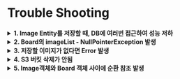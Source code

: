 



# Trouble Shooting


<details>
<summary><strong>1. Image Entity를 저장할 때, DB에 여러번 접근하여 성능 저하</strong></summary>

## 문제

아래 코드대로 저장을 하게 된다면, 저장할 이미지의 개수만큼 DB에 접근하므로 그에 따른 성능 저하 발생
```java
  @Transactional
  public void write(
    List<MultipartFile> files,
    RequestDto dto
  ) {
    try {
      // Board Entity 생성
      Board targetBoard = Board.customBuilder()
        .title(dto.getTitle())
        .content(dto.getContent())
        .build();

      log.info("imageList: {}", targetBoard.getImageList());

      // 파일 업로드 후 URL 목록 가져오기
      List<String> uploadedUrls = s3FileService.uploadIntoS3("/boardImg", files);

      // Image Entity 생성 및 Board Entity와 연결
      for (String url : uploadedUrls) {
        Image targetImage = Image.builder()
          .url(url)
          .build();

        // addImage 메서드를 사용하여 Board Entity에 Image Entity 연결
        targetBoard.addImage(targetImage);

        // Image Entity 저장
        imageRepository.save(targetImage);
      }

      // Entity 저장
      boardRepository.save(targetBoard);
    } catch (Exception e) {
      log.error("err: {}", e.getMessage());
      throw new ResponseStatusException(HttpStatus.INTERNAL_SERVER_ERROR, "Error: Create a Board");
    }
  }
```

## 해결

`saveAll(Image image)`로 한꺼번에 저장함으로서  
저장할 이미지의 개수에 상관없이 DB를 한번만 접근하도록 하였다.
```java
List<String> uploadedUrls = s3FileService.uploadIntoS3("/boardImg", files);

        // Image Entity 생성 및 임시 저장을 위한 리스트
        List<Image> imageToSave = new ArrayList<>();

        // Image Entity 생성 및 Board Entity와 연결
        for (String url : uploadedUrls) {
          Image targetImage = Image.builder()
            .url(url)
            .build();

          // addImage 메서드를 사용하여 Board Entity에 Image Entity 연결
          targetBoard.addImage(targetImage);

          // 임시 저장 리스트에 추가
          imageToSave.add(targetImage);

          // Entity 저장
          imageRepository.saveAll(imageToSave);
```

</details>


<details>
<summary><strong>2. Board의 imageList - NullPointerException 발생</strong></summary>

## 문제.

아래 코드와 같이 S3 버킷의 저장을 시도를 했으나 자꾸 Board Entity의 imageList가 null이므로
NullPointerException 계속 발생하였다.

`해당 에러 메시지`
```java
Cannot invoke "java.util.List.add(Object)" because "this.imageList" is null
```

추측되는 원인은 2가지였다.
1. Board 클래스 내에서 imageList 필드가 초기화 되지 않으므로 null 발생
  
2. 클래스의 다른 생성자를 통해 객체가 생성되는 경우
@NoArgsConstructor 어노테이션을 사용하여 기본 생성자를 생성하고 있다.  
이 기본 생성자를 통해 객체가 생성될 때, 명시적으로 imageList를 초기화하는 코드가 없다면  
imageList는 null일 수 있으나 Board Entity에서 초기화를 잘 해주고 있으므로 원인은 아니다.



```java
@Transactional
public void write(List<MultipartFile> files, RequestDto dto) {
  try {
    // Board 엔티티 생성
    Board targetBoard = Board.builder()
      .title(dto.getTitle())
      .content(dto.getContent())
      .build();

    // 파일 업로드 후 URL 목록 가져오기
    List<String> uploadedUrls = uploadIntoS3("/boardImages", files);

    // Image 엔티티 생성 및 Board 엔티티와 연결
    for (String url : uploadedUrls) {
      Image image = Image.builder()
          .url(url)
          .build();
      
      targetBoard.addImage(image); // NullPointerException 발생
    }

    // ...
  } catch (Exception e) {
    log.error("err: {}", e.getMessage());
    throw new ResponseStatusException(HttpStatus.INTERNAL_SERVER_ERROR, "Error: Create a Board");
  }
}
```

## 해결.

Board Entity에 CustomBuilder 메소드를 만듦으로서 문제를 해결하였다.  
[Board Entity](/src/main/java/com/example/S3_prac/entity/Board.java)
```java
  // imageList NullPointException 발생으로 인한 CustomBuilder
  public static Board.BoardBuilder customBuilder() {
    return builder()
      .imageList(new ArrayList<>());
  }
```

</details>

<details>
<summary><strong>3. 저장할 이미지가 없다면 Error 발생</strong></summary>

## 문제.
BoardService의 wirte 메소드 실행 시, 이미자가 없을 때 분기처리를 해주지 않아 에러가 발생했다.

## 해결.

if문을 통해 이미지가 있을 때와 없을 때의 분기처리를 잘 진행했다.
이 때, files는 null이므로 빈 리스트인지 확인하는 isEmpty() 메소드는 사용하면 안된다.
[BoardService - write()](/src/main/java/com/example/S3_prac/BoardService.java)
```java
  @Transactional
  public ResponseDto write(
    List<MultipartFile> files,
    RequestDto dto
  ) {
    try {
      // Board Entity 생성
      // ...

      log.info("imageList: {}", targetBoard.getImageList());

      // 파일 업로드 후 URL 목록 가져오기
      if (files != null) {
       // ...
        }
      }

      // Entity 저장
      boardRepository.save(targetBoard);

      return ResponseDto.fromEntity(targetBoard);
    } catch (Exception e) {
      log.error("err: {}", e.getMessage());
      throw new ResponseStatusException(HttpStatus.INTERNAL_SERVER_ERROR, "Error: Create a Board");
    }
  }
```

</details>

<details>
<summary><strong>4. S3 버킷 삭제가 안됨</strong></summary>

## 문제.
이미지 삭제 로직 구현 시, S3 버킷 이미지가 삭제가 되지 않았다.
```java
  @Transactional
  public void deleteFile(String folder, String filename) {
    amazonS3.deleteObject(bucket + folder, filename);
  }
```

## 해결.
알고보니 매개변수를 잘못 넣은 것이었다.
나는 아래와 같이 매개변수를 넣고 있었다.
```java
https://s3.ap-northeast-2.amazonaws.com/java-test-s3/boardImg/d17515d2-d7e1-4d6d-80a7-cd9b3c519506.png
```

하지만, 보는 바와 같이 amazonS3.deleteObject()의 매개변수에는 다음과 같이 들어가야 한다.
```java
boardImg/d17515d2-d7e1-4d6d-80a7-cd9b3c519506.png
```

즉, filename이 매개변수로 들어가야 삭제할 수 있었던 것이다.
</details>

<details>
<summary><strong>5. Image객체와 Board 객체 사이에 순환 참조 발생</strong></summary>

## 문제.

write() 메서드를 사용하면 반환값이 순환참조가 발생하여    
데이터 크기가 매우 큰 상태로 반환되는 문제가 발생했다.

`순환참조 발생`
```java
{
    "id": 1,
    "title": "test",
    "content": "test",
    "imageList": [
    {
    "id": 1,
    "url": "https://s3.ap-northeast-2.amazonaws.com/java-test-s3/boardImg/157633bf-7884-48ce-81dd-3d03ce74c32c.png",
    "board": {
    "id": 1,
    "title": "test",
    "content": "test",
    "imageList": [
    {
    "id": 1,
    "url": "https://s3.ap-northeast-2.amazonaws.com/java-test-s3/boardImg/157633bf-7884-48ce-81dd-3d03ce74c32c.png",
    "board": {
    "id": 1,
    "title": "test",
    "content": "test",
    "imageList": [
    {
    "id": 1,
    "url": "https://s3.ap-northeast-2.amazonaws.com/java-test-s3/boardImg/
```

그 이유는, Image 객체와 Board 객체 사이에 순환 참조가 발생하기 때문이다.  
Image 객체 내부에 Board 객체가  있고, Board 객체 내부에 다시 Image 객체가 있는 구조로  
되어 있어서 한 객체를 직렬화할 때 서로를 끊임없이 참조하게 되어 결과적으로 무한히 큰 JSON이 생성된다.


## 해결.

1. `@JsonManagedReference`와 `@JsonBackReference` 사용하기

Jackson 라이브러리를 사용하고 있다면, 순환 참조를 처리하기 위해 이 어노테이션을 사용할 수 있다.  
부모 엔티티에 `@JsonManagedReference`를,  
자식 엔티티에 `@JsonBackReference`를 붙여 순환 참조 문제를 해결할 수 있다.

```java
public class Board {
    @JsonManagedReference
    private List<Image> imageList;
    // 나머지 코드
}
```
```java
public class Image {
    @JsonBackReference
    private Board board;
    // 나머지 코드
}
```

2. DTO 사용하기

엔티티 클래스(Board, Image) 대신에 순환 참조를 포함하지 않는 DTO 클래스를 만들어서 사용하는 방법이다.  
이 경우, 클라이언트에 필요한 데이터만을 포함한 새로운 객체를 생성하여 반환한다.  
이 방법은 응답 데이터를 더 잘 제어할 수 있게 해주며, 비즈니스 로직을 API 레이어로부터 분리하는 데에도 도움이 된다.

```java
@Getter
@AllArgsConstructor
public class BoardDto {
  // ...
  
  private List<String> imageList;

  public static BoardDto fromEntity(Board entity) {
    // 이미지가 존재할 시, 해당 연관된 데이터를 모두 다 불러오기에 imageUrl만 따로 분리
    List<String> imageUrl = new ArrayList<>();
    if (!entity.getImageList().isEmpty()) {
      for (Image image : entity.getImageList()) {
        imageUrl.add(image.getImgUrl());
      }
    }

    return new BoardDto(
      // ...
      imageUrl
    );
  }
}
```

</details>